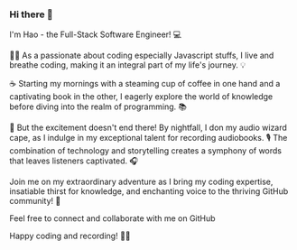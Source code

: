 ### Hi there 👋

<!--
**nguyenphuhao/nguyenphuhao** is a ✨ _special_ ✨ repository because its `README.md` (this file) appears on your GitHub profile.

Here are some ideas to get you started:

- 🔭 I’m currently working on ...
- 🌱 I’m currently learning ...
- 👯 I’m looking to collaborate on ...
- 🤔 I’m looking for help with ...
- 💬 Ask me about ...
- 📫 How to reach me: ...
- 😄 Pronouns: ...
- ⚡ Fun fact: ...
-->
I'm Hao - the Full-Stack Software Engineer! 💻

👨‍💻 As a passionate about coding especially Javascript stuffs, I live and breathe coding, making it an integral part of my life's journey. 💡

☕️ Starting my mornings with a steaming cup of coffee in one hand and a captivating book in the other, I eagerly explore the world of knowledge before diving into the realm of programming. 📚

🌙 But the excitement doesn't end there! By nightfall, I don my audio wizard cape, as I indulge in my exceptional talent for recording audiobooks. 🎙️ The combination of technology and storytelling creates a symphony of words that leaves listeners captivated. 🎧

Join me on my extraordinary adventure as I bring my coding expertise, insatiable thirst for knowledge, and enchanting voice to the thriving GitHub community! 💫

Feel free to connect and collaborate with me on GitHub

Happy coding and recording! 🚀🎉
